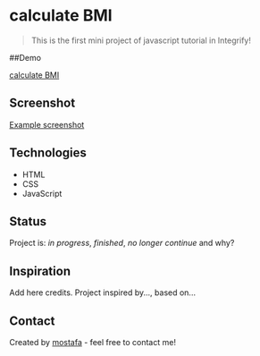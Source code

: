 # calculate BMI

> This is the first mini project of javascript tutorial in Integrify!

##Demo

[calculate BMI](https://mostafain.github.io/BMI-miniProject/bmiIndex.html)

## Screenshot

[Example screenshot](images/calulateBMI_screenshot.jpg)

## Technologies

- HTML
- CSS
- JavaScript

## Status

Project is: _in progress_, _finished_, _no longer continue_ and why?

## Inspiration

Add here credits. Project inspired by..., based on...

## Contact

Created by [mostafa](https://github.mostafaIn.com) - feel free to contact me!

